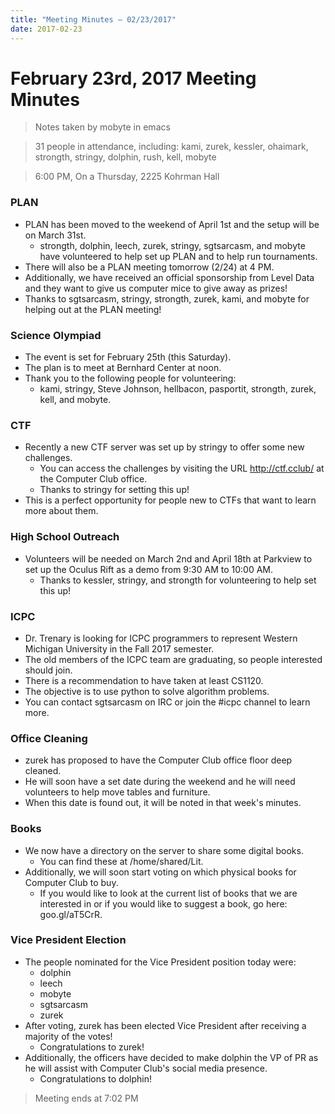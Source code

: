 ```yaml
---
title: "Meeting Minutes – 02/23/2017"
date: 2017-02-23
---
```

# February 23rd, 2017 Meeting Minutes
> Notes taken by mobyte in emacs

> 31 people in attendance, including: kami, zurek, kessler, ohaimark, strongth, stringy, dolphin, rush, kell, mobyte

> 6:00 PM, On a Thursday, 2225 Kohrman Hall

### PLAN
- PLAN has been moved to the weekend of April 1st and the setup will be on March 31st.
  - strongth, dolphin, leech, zurek, stringy, sgtsarcasm, and mobyte have volunteered to help set up PLAN and to help run tournaments.
- There will also be a PLAN meeting tomorrow (2/24) at 4 PM.
- Additionally, we have received an official sponsorship from Level Data and they want to give us computer mice to give away as prizes!
- Thanks to sgtsarcasm, stringy, strongth, zurek, kami, and mobyte for helping out at the PLAN meeting!

### Science Olympiad
- The event is set for February 25th (this Saturday).
- The plan is to meet at Bernhard Center at noon.
- Thank you to the following people for volunteering:
  - kami, stringy, Steve Johnson, hellbacon, pasportit, strongth, zurek, kell, and mobyte.

### CTF
- Recently a new CTF server was set up by stringy to offer some new challenges.
  - You can access the challenges by visiting the URL http://ctf.cclub/ at the Computer Club office.
  - Thanks to stringy for setting this up!
- This is a perfect opportunity for people new to CTFs that want to learn more about them.

### High School Outreach
- Volunteers will be needed on March 2nd and April 18th at Parkview to set up the Oculus Rift as a demo from 9:30 AM to 10:00 AM.
  - Thanks to kessler, stringy, and strongth for volunteering to help set this up!
  
### ICPC
- Dr. Trenary is looking for ICPC programmers to represent Western Michigan University in the Fall 2017 semester.
- The old members of the ICPC team are graduating, so people interested should join.
- There is a recommendation to have taken at least CS1120.
- The objective is to use python to solve algorithm problems.
- You can contact sgtsarcasm on IRC or join the #icpc channel to learn more.

### Office Cleaning
- zurek has proposed to have the Computer Club office floor deep cleaned.
- He will soon have a set date during the weekend and he will need volunteers to help move tables and furniture.
- When this date is found out, it will be noted in that week's minutes.

### Books
- We now have a directory on the server to share some digital books.
  - You can find these at /home/shared/Lit.
- Additionally, we will soon start voting on which physical books for Computer Club to buy.
  - If you would like to look at the current list of books that we are interested in or if you would like to suggest a book, go here: goo.gl/aT5CrR.

### Vice President Election
- The people nominated for the Vice President position today were:
  - dolphin
  - leech
  - mobyte
  - sgtsarcasm
  - zurek
- After voting, zurek has been elected Vice President after receiving a majority of the votes!
  - Congratulations to zurek!
- Additionally, the officers have decided to make dolphin the VP of PR as he will assist with Computer Club's social media presence.
  - Congratulations to dolphin!

> Meeting ends at 7:02 PM
